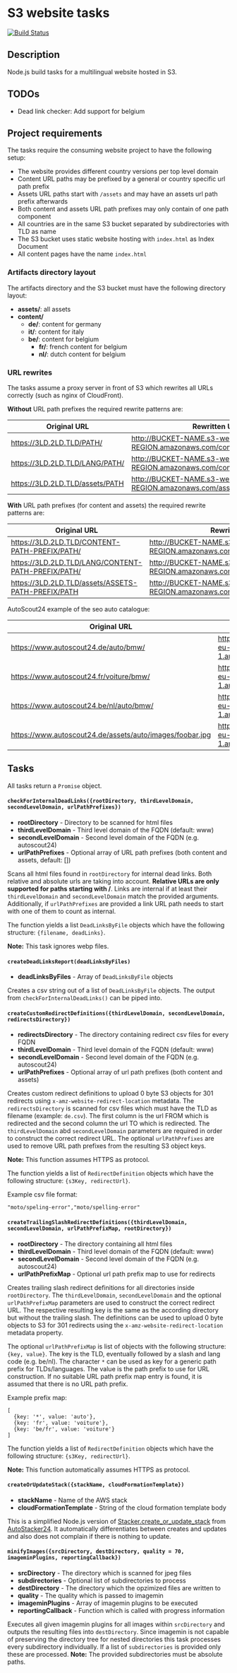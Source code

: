 # S3 website tasks

[![Build Status](https://travis-ci.org/Scout24/s3-website-tasks.svg?branch=master)](https://travis-ci.org/Scout24/s3-website-tasks)

## Description

Node.js build tasks for a multilingual website hosted in S3.

## TODOs

* Dead link checker: Add support for belgium

## Project requirements

The tasks require the consuming website project to have the following setup:

* The website provides different country versions per top level domain
* Content URL paths may be prefixed by a general or country specific url path prefix
* Assets URL paths start with `/assets` and may have an assets url path prefix afterwards
* Both content and assets URL path prefixes may only contain of one path component
* All countries are in the same S3 bucket separated by subdirectories with TLD as name
* The S3 bucket uses static website hosting with `index.html` as Index Document
* All content pages have the name `index.html`

### Artifacts directory layout

The artifacts directory and the S3 bucket must have the following directory layout:

  * **assets/**: all assets
  * **content/**
    * **de/**: content for germany
    * **it/**: content for italy
    * **be/**: content for belgium
      * **fr/**: french content for belgium
      * **nl/**: dutch content for belgium

### URL rewrites

The tasks assume a proxy server in front of S3 which rewrites all URLs correctly (such as nginx of CloudFront).

**Without** URL path prefixes the required rewrite patterns are:

| Original URL | Rewritten URL |
| --- | --- |
| https://3LD.2LD.TLD/PATH/ | http://BUCKET-NAME.s3-website-AWS-REGION.amazonaws.com/content/TLD/PATH |
| https://3LD.2LD.TLD/LANG/PATH/ | http://BUCKET-NAME.s3-website-AWS-REGION.amazonaws.com/content/TLD/LANG/PATH |
| https://3LD.2LD.TLD/assets/PATH | http://BUCKET-NAME.s3-website-AWS-REGION.amazonaws.com/assets/PATH |

**With** URL path prefixes (for content and assets) the required rewrite patterns are:

| Original URL | Rewritten URL |
| --- | --- |
| https://3LD.2LD.TLD/CONTENT-PATH-PREFIX/PATH/ | http://BUCKET-NAME.s3-website-AWS-REGION.amazonaws.com/content/TLD/PATH |
| https://3LD.2LD.TLD/LANG/CONTENT-PATH-PREFIX/PATH/ | http://BUCKET-NAME.s3-website-AWS-REGION.amazonaws.com/content/TLD/LANG/PATH |
| https://3LD.2LD.TLD/assets/ASSETS-PATH-PREFIX/PATH | http://BUCKET-NAME.s3-website-AWS-REGION.amazonaws.com/assets/PATH |

AutoScout24 example of the seo auto catalogue:

| Original URL | Rewritten URL |
| --- | --- |
| https://www.autoscout24.de/auto/bmw/ | http://as24-seo-pages-auto.s3-website-eu-west-1.amazonaws.com/content/de/bmw/ |
| https://www.autoscout24.fr/voiture/bmw/ | http://as24-seo-pages-auto.s3-website-eu-west-1.amazonaws.com/content/fr/bmw/ |
| https://www.autoscout24.be/nl/auto/bmw/ | http://as24-seo-pages-auto.s3-website-eu-west-1.amazonaws.com/content/be/nl/bmw/ |
| https://www.autoscout24.de/assets/auto/images/foobar.jpg | http://as24-seo-pages-auto.s3-website-eu-west-1.amazonaws.com/assets/images/foobar.jpg |

## Tasks

All tasks return a `Promise` object.

#### `checkForInternalDeadLinks({rootDirectory, thirdLevelDomain, secondLevelDomain, urlPathPrefixes})`

* **rootDirectory** - Directory to be scanned for html files
* **thirdLevelDomain** - Third level domain of the FQDN (default: www)
* **secondLevelDomain** - Second level domain of the FQDN (e.g. autoscout24)
* **urlPathPrefixes** - Optional array of URL path prefixes (both content and assets, default: \[\])

Scans all html files found in `rootDirectory` for internal dead links. Both relative and absolute urls are taking into account.  **Relative URLs are only supported for paths starting with /**. Links are internal if at least their `thirdLevelDomain` and `secondLevelDomain` match the provided arguments. Additionally, if `urlPathPrefixes` are provided a link URL path needs to start with one of them to count as internal.

The function yields a list `DeadLinksByFile` objects which have the following structure: `{filename, deadLinks}`.

**Note:** This task ignores webp files.

#### `createDeadLinksReport(deadLinksByFiles)`

* **deadLinksByFiles** - Array of `DeadLinksByFile` objects

Creates a csv string out of a list of `DeadLinksByFile` objects. The output from `checkForInternalDeadLinks()` can be piped into.

#### `createCustomRedirectDefinitions({thirdLevelDomain, secondLevelDomain, redirectsDirectory})`

* **redirectsDirectory** - The directory containing redirect csv files for every FQDN
* **thirdLevelDomain** - Third level domain of the FQDN (default: www)
* **secondLevelDomain** - Second level domain of the FQDN (e.g. autoscout24)
* **urlPathPrefixes** - Optional array of url path prefixes (both content and assets)

Creates custom redirect definitions to upload 0 byte S3 objects for 301 redirects using `x-amz-website-redirect-location` metadata. The `redirectsDirectory` is scanned for csv files which must have the TLD as filename (example: `de.csv`). The first column is the url FROM which is redirected and the second column the url TO which is redirected. The `thirdLevelDomain` abd `secondLevelDomain` parameters are required in order to construct the correct redirect URL. The optional `urlPathPrefixes` are used to remove URL path prefixes from the resulting S3 object keys.

**Note:** This function assumes HTTPS as protocol.

The function yields a list of `RedirectDefinition` objects which have the following structure: `{s3Key, redirectUrl}`.

Example csv file format:

`"moto/speling-error","moto/spelling-error"`

#### `createTrailingSlashRedirectDefinitions({thirdLevelDomain, secondLevelDomain, urlPathPrefixMap, rootDirectory})`

* **rootDirectory** - The directory containing all html files
* **thirdLevelDomain** - Third level domain of the FQDN (default: www)
* **secondLevelDomain** - Second level domain of the FQDN (e.g. autoscout24)
* **urlPathPrefixMap** - Optional url path prefix map to use for redirects

Creates trailing slash redirect definitions for all directories inside `rootDirectory`. The `thirdLevelDomain`, `secondLevelDomain` and the optional `urlPathPrefixMap` parameters are used to construct the correct redirect URL. The respective resulting key is the same as the according directory but without the trailing slash. The definitions can be used to upload 0 byte objects to S3 for 301 redirects using the `x-amz-website-redirect-location` metadata property.

The optional `urlPathPrefixMap` is list of objects with the following structure: `{key, value}`. The key is the TLD, eventually followed by a slash and lang code (e.g. be/nl). The character `*` can be used as key for a generic path prefix for TLDs/languages. The value is the path prefix to use for URL construction. If no suitable URL path prefix map entry is found, it is assumed that there is no URL path prefix.

Example prefix map:

```
[
  {key: '*', value: 'auto'},
  {key: 'fr', value: 'voiture'},
  {key: 'be/fr', value: 'voiture'}
]
```

The function yields a list of `RedirectDefinition` objects which have the following structure: `{s3Key, redirectUrl}`.

**Note:** This function automatically assumes HTTPS as protocol.

#### `createOrUpdateStack({stackName, cloudFormationTemplate})`

* **stackName** - Name of the AWS stack
* **cloudFormationTemplate** - String of the cloud formation template body

This is a simplified Node.js version of [Stacker.create_or_update_stack](https://github.com/Scout24/autostacker24#create-or-update) from [AutoStacker24](https://github.com/Scout24/autostacker24). It automatically differentiates between creates and updates and also does not complain if there is nothing to update.

#### `minifyImages({srcDirectory, destDirectory, quality = 70, imageminPlugins, reportingCallback})`

* **srcDirectory** - The directory which is scanned for jpeg files
* **subdirectories** - Optional list of subdirectories to process
* **destDirectory** - The directory which the opzimized files are written to
* **quality** - The quality which is passed to imagemin
* **imageminPlugins** - Array of imagemin plugins to be executed
* **reportingCallback** - Function which is called with progress information

Executes all given imagemin plugins for all images within `srcDirectory` and outputs the resulting files into `destDirectory`. Since imagemin is not capable of preserving the directory tree for nested directories this task processes every subdirectory individually. If a list of `subdirectories` is provided only these are processed. **Note:** The provided subdirectories must be absolute paths. 
